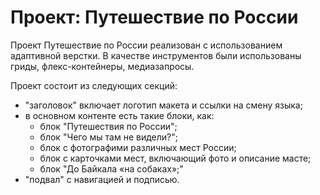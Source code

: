 # Проект: Путешествие по России

Проект Путешествие по России реализован с использованием адаптивной верстки. 
В качестве инструментов были использованы гриды, флекс-контейнеры, медиазапросы. 

Проект состоит из следующих секций: 
- "заголовок" включает логотип макета и ссылки на смену языка;
- в основном контенте есть такие блоки, как:
  - блок "Путешествия по России";
  - блок "Чего мы там не видели?";
  - блок с фотографими различных мест России;
  - блок с карточками мест, включающий фото и описание масте;
  - блок "До Байкала «на собаках»;"
- "подвал" с навигацией и подписью. 
